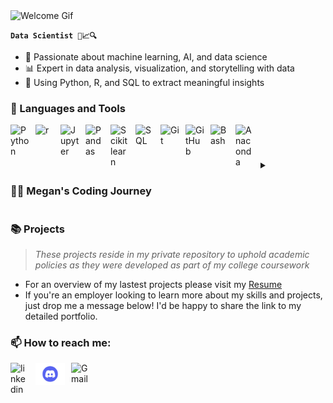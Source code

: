 <img src=./images/welcome.gif alt="Welcome Gif" width="1000" height="300">

**`Data Scientist 🚀📈🔍`**
- 🧠 Passionate about machine learning, AI, and data science
- 📊 Expert in data analysis, visualization, and storytelling with data
- 🚀 Using Python, R, and SQL to extract meaningful insights

### 🧰 Languages and Tools
<img align="left" alt="Python" width="30px" style="padding-right:10px;" src="https://cdn.jsdelivr.net/gh/devicons/devicon@latest/icons/python/python-original.svg"/>
<img align="left" alt="r" width="30px" style="padding-right:10px;" src="https://cdn.jsdelivr.net/gh/devicons/devicon@latest/icons/r/r-original.svg"/>
<img align="left" alt="Jupyter" width="30px" style="padding-right:10px;" src="https://cdn.jsdelivr.net/gh/devicons/devicon@latest/icons/jupyter/jupyter-original-wordmark.svg"/>
<img align="left" alt="Pandas" width="30px" style="padding-right:10px;" src="https://cdn.jsdelivr.net/gh/devicons/devicon@latest/icons/pandas/pandas-original-wordmark.svg"/>
<img align="left" alt="Scikitlearn" width="30px" style="padding-right:10px;" src="https://cdn.jsdelivr.net/gh/devicons/devicon@latest/icons/scikitlearn/scikitlearn-original.svg"/>
<img align="left" alt="SQL" width="30px" style="padding-right:10px;" src="https://cdn.jsdelivr.net/gh/devicons/devicon@latest/icons/azuresqldatabase/azuresqldatabase-original.svg"/>
<img align="left" alt="Git" width="30px" style="padding-right:10px;" src="https://cdn.jsdelivr.net/gh/devicons/devicon@latest/icons/git/git-original-wordmark.svg" />
<img align="left" alt="GitHub" width="30px" style="padding-right:10px;" src="https://cdn.jsdelivr.net/gh/devicons/devicon/icons/github/github-original.svg" />
<img align="left" alt="Bash" width="30px" style="padding-right:10px;" src="https://cdn.jsdelivr.net/gh/devicons/devicon/icons/bash/bash-original.svg" />
<img align="left" alt="Anaconda" width="30px" style="padding-right:10px;" src="https://cdn.jsdelivr.net/gh/devicons/devicon@latest/icons/anaconda/anaconda-original-wordmark.svg" />
<br />

#

<details>
 <summary><h3>👨‍💻 Megan's Coding Journey</h3></summary>
 
- My career journey has been one of constant growth and discovery, rooted in my passion for turning complex medical data into meaningful insights. Starting out in radiology coding, I’ve honed my skills in interpreting claims and resolving disputes, ensuring accurate documentation and compliance with CMS policies. Over the years, I've had the privilege of educating others on coding guidelines, streamlining processes, and improving reimbursement outcomes.

- Now, as I approach the finish line of my Master’s in Data Science, I’m excited to expand my expertise beyond healthcare and apply my skills across all domains of data science. Whether it’s leveraging statistical models, predictive analytics, or data visualization, I’m eager to solve complex problems and uncover patterns that drive better decision-making. With a foundation in coding, critical thinking, and data analysis, I’m ready to tackle challenges in any industry, using data to create impactful solutions and innovations.
  
</details>

### 📚 Projects
> _These projects reside in my private repository to uphold academic policies as they were developed as part of my college coursework_

- For an overview of my lastest projects please visit my [Resume](https://megan-lucado.github.io/resume/)
- If you're an employer looking to learn more about my skills and projects, just drop me a message below! I'd be happy to share the link to my detailed portfolio.

### 📫 How to reach me:
[<img align="left" alt="linkedin" width="30px" style="padding-right:10px;" src="https://cdn.jsdelivr.net/gh/devicons/devicon@latest/icons/linkedin/linkedin-original.svg"/>](https://www.linkedin.com/in/megan-lucado/) &nbsp; [<img align="left" alt="Discord" width="47px" style="padding-right:10px;" src="./images/discord.png"/>](https://discord.com/users/megan_lucado/) &nbsp; <a href="mailto:meganchavis1995@gmail.com"> <img align="left" alt="Gmail" width="30px" style="padding-right:10px;" src="https://img.icons8.com/fluent/48/000000/gmail.png"/>

